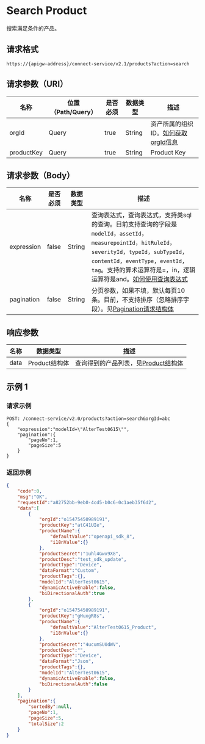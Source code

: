 # Search Product

搜索满足条件的产品。

## 请求格式

```
https://{apigw-address}/connect-service/v2.1/products?action=search
```

## 请求参数（URI）

| 名称          | 位置（Path/Query） | 是否必须 | 数据类型 | 描述      |
|---------------|------------------|----------|-----------|--------------|
| orgId         | Query            | true     | String    | 资产所属的组织ID。[如何获取orgId信息](/docs/api/zh_CN/latest/api_faqs#orgid-orgid)                |
| productKey        | Query            | true    | String    | Product Key|


## 请求参数（Body）

| 名称         | 是否必须 | 数据类型 | 描述      |
|-------------------|----------|-----------|--------------|
| expression         | false    | String   | 查询表达式，查询表达式，支持类sql的查询。目前支持查询的字段是`modelId`，`assetId`，`measurepointId`，`hitRuleId`，`severityId`，`typeId`，`subTypeId`，`contentId`，`eventType`，`eventId`，`tag`。支持的算术运算符是=，in，逻辑运算符是and。[如何使用查询表达式](/docs/api/zh_CN/latest/api_faqs.html#id1)|
| pagination     | false     | String   | 分页参数，如果不填，默认每页10条。目前，不支持排序（忽略排序字段）。见[Pagination请求结构体](/docs/api/zh_CN/latest/overview.html?highlight=pagination#pagination) |


## 响应参数

| 名称| 数据类型 | 描述         |
|-------------|-----------------------------------|-----------------------------|
| data| Product结构体                           | 查询得到的产品列表，见[Product结构体](/docs/api/zh_CN/latest/connect/get_product.html#product-productstruc)                |




## 示例 1

### 请求示例

```
POST: /connect-service/v2.0/products?action=search&orgId=abc 
{
	"expression":"modelId=\"AlterTest0615\"",
	"pagination":{
		"pageNo":1,
		"pageSize":5
	}
}
```

### 返回示例

```json
{
	"code":0,
	"msg":"OK",
	"requestId":"a82752bb-9eb0-4cd5-b0c6-0c1aeb35f6d2",
	"data":[
		{
			"orgId":"o15475450989191",
			"productKey":"atC41UIe",
			"productName":{
				"defaultValue":"openapi_sdk_8",
				"i18nValue":{}
			},
			"productSecret":"1uhl4Gwx9X8",
			"productDesc":"test_sdk_update",
			"productType":"Device",
			"dataFormat":"Custom",
			"productTags":{},
			"modelId":"AlterTest0615",
			"dynamicActiveEnable":false,
			"biDirectionalAuth":true
		},
		{
			"orgId":"o15475450989191",
			"productKey":"gHuxgR8s",
			"productName":{
				"defaultValue":"AlterTest0615_Product",
				"i18nValue":{}
			},
			"productSecret":"4ucumSU0dWV",
			"productDesc":"",
			"productType":"Device",
			"dataFormat":"Json",
			"productTags":{},
			"modelId":"AlterTest0615",
			"dynamicActiveEnable":false,
			"biDirectionalAuth":false
		}
	],
	"pagination":{
		"sortedBy":null,
		"pageNo":1,
		"pageSize":5,
		"totalSize":2
	}
}
```

